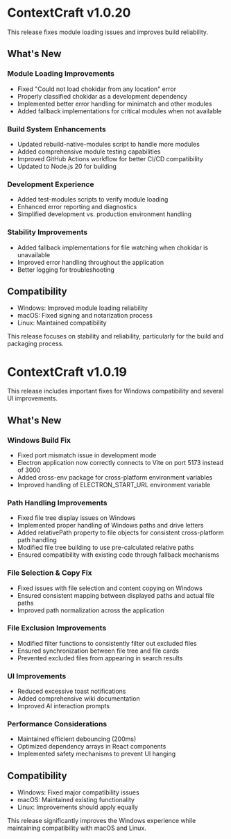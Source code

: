 # ContextCraft v1.0.20

This release fixes module loading issues and improves build reliability.

## What's New

### Module Loading Improvements
- Fixed "Could not load chokidar from any location" error
- Properly classified chokidar as a development dependency
- Implemented better error handling for minimatch and other modules
- Added fallback implementations for critical modules when not available

### Build System Enhancements
- Updated rebuild-native-modules script to handle more modules
- Added comprehensive module testing capabilities
- Improved GitHub Actions workflow for better CI/CD compatibility
- Updated to Node.js 20 for building

### Development Experience
- Added test-modules scripts to verify module loading
- Enhanced error reporting and diagnostics
- Simplified development vs. production environment handling

### Stability Improvements
- Added fallback implementations for file watching when chokidar is unavailable
- Improved error handling throughout the application
- Better logging for troubleshooting

## Compatibility
- Windows: Improved module loading reliability
- macOS: Fixed signing and notarization process
- Linux: Maintained compatibility

This release focuses on stability and reliability, particularly for the build and packaging process.

# ContextCraft v1.0.19

This release includes important fixes for Windows compatibility and several UI improvements.

## What's New

### Windows Build Fix
- Fixed port mismatch issue in development mode
- Electron application now correctly connects to Vite on port 5173 instead of 3000
- Added cross-env package for cross-platform environment variables
- Improved handling of ELECTRON_START_URL environment variable

### Path Handling Improvements
- Fixed file tree display issues on Windows
- Implemented proper handling of Windows paths and drive letters
- Added relativePath property to file objects for consistent cross-platform path handling
- Modified file tree building to use pre-calculated relative paths
- Ensured compatibility with existing code through fallback mechanisms

### File Selection & Copy Fix
- Fixed issues with file selection and content copying on Windows
- Ensured consistent mapping between displayed paths and actual file paths
- Improved path normalization across the application

### File Exclusion Improvements
- Modified filter functions to consistently filter out excluded files
- Ensured synchronization between file tree and file cards
- Prevented excluded files from appearing in search results

### UI Improvements
- Reduced excessive toast notifications
- Added comprehensive wiki documentation
- Improved AI interaction prompts

### Performance Considerations
- Maintained efficient debouncing (200ms)
- Optimized dependency arrays in React components
- Implemented safety mechanisms to prevent UI hanging

## Compatibility
- Windows: Fixed major compatibility issues
- macOS: Maintained existing functionality 
- Linux: Improvements should apply equally

This release significantly improves the Windows experience while maintaining compatibility with macOS and Linux. 